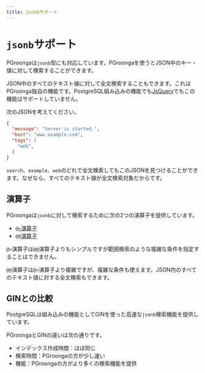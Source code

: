 ```yaml
---
title: jsonbサポート
---
```


# `jsonb`サポート

PGroongaは`jsonb`型にも対応しています。PGroongaを使うとJSON中のキー・値に対して検索することができます。

JSON中のすべてのテキスト値に対して全文検索することもできます。これはPGroonga独自の機能です。PostgreSQL組み込みの機能でも[JsQuery](https://github.com/postgrespro/jsquery)でもこの機能はサポートしていません。

次のJSONを考えてください。

```json
{
  "message": "Server is started.",
  "host": "www.example.com",
  "tags": [
    "web",
  ]
}
```

`search`、`example`、`web`のどれで全文検索してもこのJSONを見つけることができます。なぜなら、すべてのテキスト値が全文検索対象だからです。

## 演算子

PGroongaは`jsonb`に対して検索するために次の2つの演算子を提供しています。

  * [`@>`演算子](operators/jsonb-contain.html)
  * [`@@`演算子](operators/jsonb-query.html)

`@>`演算子は`@@`演算子よりもシンプルですが範囲検索のような複雑な条件を指定することはできません。

`@@`演算子は`@>`演算子より複雑ですが、複雑な条件も使えます。JSON内のすべてのテキスト値に対する全文検索もできます。

## GINとの比較

PostgreSQLは組み込みの機能としてGINを使った高速な`jsonb`検索機能を提供しています。

PGroongaとGINの違いは次の通りです。

  * インデックス作成時間：ほぼ同じ
  * 検索時間：PGroongaの方が少し速い
  * 機能：PGroongaの方がより多くの検索機能を提供
